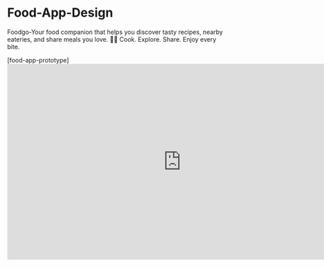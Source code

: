 # Food-App-Design
Foodgo-Your food companion that helps you discover tasty recipes, nearby eateries, and share meals you love. 🍱✨ Cook. Explore. Share. Enjoy every bite.

[food-app-prototype] <iframe style="border: 1px solid rgba(0, 0, 0, 0.1);" width="800" height="450" src="https://embed.figma.com/proto/dGbCga58qnsi68pQL111If/Food-App-Design?page-id=0%3A1&node-id=53-50&p=f&viewport=1394%2C781%2C0.36&scaling=scale-down&content-scaling=fixed&starting-point-node-id=44%3A113&embed-host=share" allowfullscreen></iframe>

